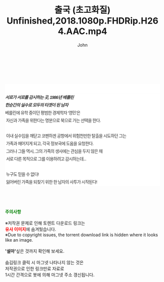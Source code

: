 ﻿---
layout: post
title:  "출국 (초고화질) Unfinished,2018.1080p.FHDRip.H264.AAC.mp4"
author: John
categories: [ 영화 ]
tags: [  ]
image:  
description: "출국 (초고화질) Unfinished,2018.1080p.FHDRip.H264.AAC.mp4 torrent 정보 공유"
toc: true
toc_sticky: true
---

<br>
<div class="view-img">
<a class="view_image" href="https://torrentmobile59.com/bbs/view_image.php?fn=%2Fdata%2Ffile%2Fmovie%2F1999782145_ZaujP0B8_936e5ea5b03576efc073da935ae978a7a6c81967.jpg" target="_blank"><img alt="" class="img-tag" content="https://torrentmobile59.com/data/file/movie/1999782145_ZaujP0B8_936e5ea5b03576efc073da935ae978a7a6c81967.jpg" itemprop="image" src="https://torrentmobile59.com/data/file/movie/1999782145_ZaujP0B8_936e5ea5b03576efc073da935ae978a7a6c81967.jpg"/></a><a class="view_image" href="https://torrentmobile59.com/bbs/view_image.php?fn=%2Fdata%2Ffile%2Fmovie%2F1999782145_wQ51uoOX_b637401132fb371436f54d59547e50b4b31df7ca.jpg" target="_blank"><img alt="" class="img-tag" content="https://torrentmobile59.com/data/file/movie/1999782145_wQ51uoOX_b637401132fb371436f54d59547e50b4b31df7ca.jpg" itemprop="image" src="https://torrentmobile59.com/data/file/movie/1999782145_wQ51uoOX_b637401132fb371436f54d59547e50b4b31df7ca.jpg"/></a></div><div class="view-content" itemprop="description">
<p><br/></p><div class="title_area" style="margin:0px 0px 9px;padding:0px;list-style:none;font-size:12px;font-family:'나눔고딕', NanumGothic, '돋움', Dotum, Helvetica, 'AppleSDGothicNeo-Medium', AppleGothic, sans-serif;height:30px;float:none;background-color:rgb(255,255,255);"><h4 class="h_story" style="margin:5px 10px 0px 0px;padding:0px;list-style:none;font-size:12px;font-family:'돋움', sans-serif;height:18px;width:49px;background:url(&quot;https://ssl.pstatic.net/static/movie/2020/10/h_tx_sp5.png&quot;) no-repeat 0px -17px;float:left;"><strong class="blind" style="margin:0px;padding:0px;list-style:none;font-size:0px;font-family:inherit;color:inherit;width:1px;height:1px;line-height:0;">줄거리</strong></h4></div><h5 class="h_tx_story" style="margin:-7px 0px 1px;padding:0px;list-style:none;font-size:14px;font-family:'나눔고딕', NanumGothic, Helvetica, sans-serif;color:rgb(51,51,51);background-image:url(&quot;https://ssl.pstatic.net/static/movie/2014/01/blank.gif&quot;);letter-spacing:-1px;line-height:25px;background-color:rgb(255,255,255);">서로가 서로를 감시하는 곳, 1986년 베를린<br style="list-style:none;font-size:12px;font-family:'돋움', sans-serif;color:rgb(0,0,0);"/>한순간의 실수로 모두의 타겟이 된 남자</h5><p class="con_tx" style="margin-top:-1px;margin-bottom:-6px;list-style:none;font-size:14px;font-family:'나눔고딕', NanumGothic, '돋움', Dotum, Helvetica, 'AppleSDGothicNeo-Medium', AppleGothic, sans-serif;color:rgb(51,51,51);background-image:url(&quot;https://ssl.pstatic.net/static/movie/2014/01/blank.gif&quot;);letter-spacing:-1px;line-height:25px;background-color:rgb(255,255,255);">베를린에 유학 중이던 평범한 경제학자 ‘영민’은<br style="list-style:none;font-size:12px;font-family:'돋움', sans-serif;color:rgb(0,0,0);"/> 자신과 가족을 위한다는 명분으로 북으로 가는 선택을 한다.<br style="list-style:none;font-size:12px;font-family:'돋움', sans-serif;color:rgb(0,0,0);"/> <br style="list-style:none;font-size:12px;font-family:'돋움', sans-serif;color:rgb(0,0,0);"/> 이내 실수임을 깨닫고 코펜하겐 공항에서 위험천만한 탈출을 시도하던 그는<br style="list-style:none;font-size:12px;font-family:'돋움', sans-serif;color:rgb(0,0,0);"/> 가족과 헤어지게 되고, 각국 정보국에 도움을 요청한다.<br style="list-style:none;font-size:12px;font-family:'돋움', sans-serif;color:rgb(0,0,0);"/> 그러나 그들 역시, 그의 가족의 생사에는 관심을 두지 않은 채<br style="list-style:none;font-size:12px;font-family:'돋움', sans-serif;color:rgb(0,0,0);"/> 서로 다른 목적으로 그를 이용하려고 감시하는데...<br style="list-style:none;font-size:12px;font-family:'돋움', sans-serif;color:rgb(0,0,0);"/> <br style="list-style:none;font-size:12px;font-family:'돋움', sans-serif;color:rgb(0,0,0);"/> 누구도 믿을 수 없다!<br style="list-style:none;font-size:12px;font-family:'돋움', sans-serif;color:rgb(0,0,0);"/> 잃어버린 가족을 되찾기 위한 한 남자의 사투가 시작된다!</p> </div>
    
<br><br><br>
<p data-ke-size="size16"><b><span style="color: green;">주의사항</span></b><br /><br />※저작권 문제로 인해 토렌트 다운로드 링크는<br /><b><span style="color: red;">유사 이미지</span></b>에 숨겨뒀습니다.<br />※Due to copyright issues, the torrent download link is hidden where it looks like an image.<br /><br /><b>'설마'</b>싶은 것까지 확인해 보세요.<br /><br />숨김링크 클릭 시 마그넷 나타나지 않는 것은<br />저작권으로 인한 링크만료 자료로<br />1시간 간격으로 봇에 의해 마그넷 주소 갱신됩니다.</p>
